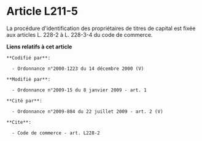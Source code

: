 # Article L211-5

La procédure d'identification des propriétaires de titres de capital est fixée aux articles L. 228-2 à L. 228-3-4 du code de
commerce.

**Liens relatifs à cet article**

	**Codifié par**:

	  - Ordonnance n°2000-1223 du 14 décembre 2000 (V)

	**Modifié par**:

	  - Ordonnance n°2009-15 du 8 janvier 2009 - art. 1

	**Cité par**:

	  - Ordonnance n°2009-884 du 22 juillet 2009 - art. 2 (V)

	**Cite**:

	  - Code de commerce - art. L228-2
